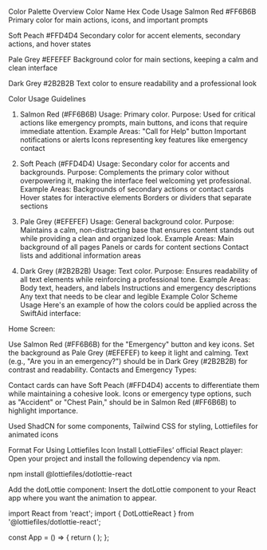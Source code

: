 Color Palette Overview
Color Name Hex Code Usage
Salmon Red #FF6B6B Primary color for main actions, icons, and important prompts

Soft Peach #FFD4D4 Secondary color for accent elements, secondary actions, and hover states

Pale Grey #EFEFEF Background color for main sections, keeping a calm and clean interface

Dark Grey #2B2B2B Text color to ensure readability and a professional look

Color Usage Guidelines
1. Salmon Red (#FF6B6B)
   Usage: Primary color.
   Purpose: Used for critical actions like emergency prompts, main buttons, and icons that require immediate attention.
   Example Areas:
   "Call for Help" button
   Important notifications or alerts
   Icons representing key features like emergency contact

2. Soft Peach (#FFD4D4)
   Usage: Secondary color for accents and backgrounds.
   Purpose: Complements the primary color without overpowering it, making the interface feel welcoming yet professional.
   Example Areas:
   Backgrounds of secondary actions or contact cards
   Hover states for interactive elements
   Borders or dividers that separate sections

3. Pale Grey (#EFEFEF)
   Usage: General background color.
   Purpose: Maintains a calm, non-distracting base that ensures content stands out while providing a clean and organized look.
   Example Areas:
   Main background of all pages
   Panels or cards for content sections
   Contact lists and additional information areas

4. Dark Grey (#2B2B2B)
   Usage: Text color.
   Purpose: Ensures readability of all text elements while reinforcing a professional tone.
   Example Areas:
   Body text, headers, and labels
   Instructions and emergency descriptions
   Any text that needs to be clear and legible
   Example Color Scheme Usage
   Here's an example of how the colors could be applied across the SwiftAid interface:

Home Screen:

Use Salmon Red (#FF6B6B) for the "Emergency" button and key icons.
Set the background as Pale Grey (#EFEFEF) to keep it light and calming.
Text (e.g., "Are you in an emergency?") should be in Dark Grey (#2B2B2B) for contrast and readability.
Contacts and Emergency Types:

Contact cards can have Soft Peach (#FFD4D4) accents to differentiate them while maintaining a cohesive look.
Icons or emergency type options, such as "Accident" or "Chest Pain," should be in Salmon Red (#FF6B6B) to highlight importance.


Used 
ShadCN for some components,
Tailwind CSS for styling,
Lottiefiles for animated icons

Format For Using Lottiefiles Icon
Install LottieFiles’ official React player: Open your project and install the following dependency via npm.

npm install @lottiefiles/dotlottie-react

Add the dotLottie component: Insert the dotLottie component to your React app where you want the animation to appear.

import React from 'react';
import { DotLottieReact } from '@lottiefiles/dotlottie-react';

const App = () => {
  return (
    <DotLottieReact
      src="path/to/animation.lottie"
      loop
      autoplay
    />
  );
};